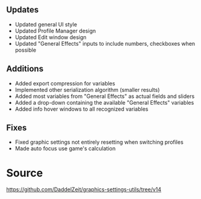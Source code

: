 ## Updates
- Updated general UI style
- Updated Profile Manager design
- Updated Edit window design
- Updated "General Effects" inputs to include numbers, checkboxes when possible

## Additions
- Added export compression for variables
- Implemented other serialization algorithm (smaller results)
- Added most variables from "General Effects" as actual fields and sliders
- Added a drop-down containing the available "General Effects" variables
- Added info hover windows to all recognized variables

## Fixes
- Fixed graphic settings not entirely resetting when switching profiles
- Made auto focus use game's calculation



# Source
https://github.com/DaddelZeit/graphics-settings-utils/tree/v14

